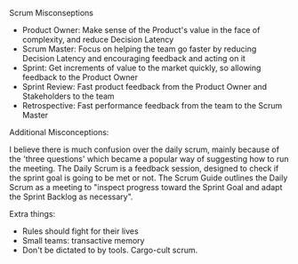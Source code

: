 Scrum Misconseptions



 - Product Owner: Make sense of the Product's value in the face of complexity, and reduce Decision Latency
 - Scrum Master: Focus on helping the team go faster by reducing Decision Latency and encouraging feedback and acting on it
 - Sprint: Get increments of value to the market quickly, so allowing feedback to the Product Owner
 - Sprint Review: Fast product feedback from the Product Owner and Stakeholders to the team
 - Retrospective: Fast performance feedback from the team to the Scrum Master


Additional Misconceptions:

I believe there is much confusion over the daily scrum, mainly because of the 'three questions' which became a popular way of suggesting how to run the meeting. The Daily Scrum is a feedback session, designed to check if the sprint goal is going to be met or not. The Scrum Guide outlines the Daily Scrum as a meeting to "inspect progress toward the Sprint Goal and adapt the Sprint Backlog as necessary".


Extra things:
 - Rules should fight for their lives
 - Small teams: transactive memory
 - Don't be dictated to by tools. Cargo-cult scrum.


